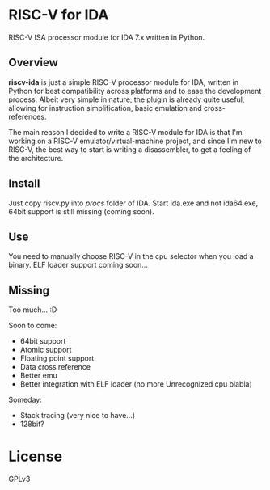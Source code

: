 # RISC-V for IDA
RISC-V ISA processor module for IDA 7.x written in Python.

## Overview
**riscv-ida** is just a simple RISC-V processor module for IDA, written in Python for best compatibility across platforms and to ease the development process.
Albeit very simple in nature, the plugin is already quite useful, allowing for instruction simplification, basic emulation and cross-references.

The main reason I decided to write a RISC-V module for IDA is that I'm working on a RISC-V emulator/virtual-machine project, and since I'm new to RISC-V, the best way to start is writing a disassembler, to get a feeling of the architecture.


## Install
Just copy riscv.py into *procs* folder of IDA. Start ida.exe and not ida64.exe, 64bit support is still missing (coming soon).

## Use
You need to manually choose RISC-V in the cpu selector when you load a binary. ELF loader support coming soon...

## Missing
Too much... :D

Soon to come:
- 64bit support
- Atomic support
- Floating point support
- Data cross reference
- Better emu
- Better integration with ELF loader (no more Unrecognized cpu blabla)

Someday:
- Stack tracing (very nice to have...)
- 128bit?

# License
GPLv3
